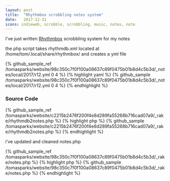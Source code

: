```yaml
---
layout: post
title:  "Rhythmbox scrobbling notes system"
date:   2017-12-31
icons: indieweb, scrobble, scrobbling, music, notes, note
---
```


I've just written [Rhythmbox](https://en.wikipedia.org/wiki/Rhythmbox) scrobbling system for my notes

the php script takes rhythmdb.xml located at /home/tom/.local/share/rhythmbox/ and creates a yml file

{% github_sample_ref /tomasparks/website/98c350c7f0f100a08637c89f0475b01b8d4c5b3d/_notes/local/2017/r12.yml 0 4 %}
{% highlight yaml %}
{% github_sample /tomasparks/website/98c350c7f0f100a08637c89f0475b01b8d4c5b3d/_notes/local/2017/r12.yml 0 4 %}
{% endhighlight %}

### Source Code ###

{% github_sample_ref /tomasparks/website/c2215b2476f200f4e8d289fa55268b716cad07a9/_rake/rhythmdb2notes.php %}
{% highlight php %}
{% github_sample /tomasparks/website/c2215b2476f200f4e8d289fa55268b716cad07a9/_rake/rhythmdb2notes.php %}
{% endhighlight %}

i've updated and cleaned notes.php

{% github_sample_ref /tomasparks/website/98c350c7f0f100a08637c89f0475b01b8d4c5b3d/_rake/notes.php %}
{% highlight php %}
{% github_sample /tomasparks/website/98c350c7f0f100a08637c89f0475b01b8d4c5b3d/_rake/notes.php %}
{% endhighlight %}

